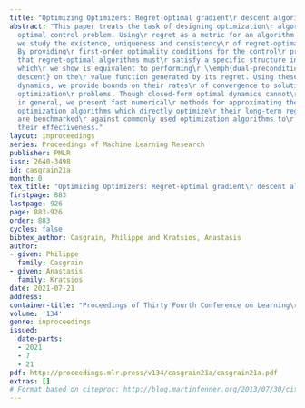 ```yaml
---
title: "Optimizing Optimizers: Regret-optimal gradient\r descent algorithms"
abstract: "This paper treats the task of designing optimization\r algorithms as an
  optimal control problem. Using\r regret as a metric for an algorithm’s performance,\r
  we study the existence, uniqueness and consistency\r of regret-optimal algorithms.
  By providing\r first-order optimality conditions for the control\r problem, we show
  that regret-optimal algorithms must\r satisfy a specific structure in their dynamics
  which\r we show is equivalent to performing\r \\emph{dual-preconditioned gradient
  descent} on the\r value function generated by its regret. Using these\r optimal
  dynamics, we provide bounds on their rates\r of convergence to solutions of convex
  optimization\r problems. Though closed-form optimal dynamics cannot\r be obtained
  in general, we present fast numerical\r methods for approximating them, generating\r
  optimization algorithms which directly optimize\r their long-term regret. These
  are benchmarked\r against commonly used optimization algorithms to\r demonstrate
  their effectiveness."
layout: inproceedings
series: Proceedings of Machine Learning Research
publisher: PMLR
issn: 2640-3498
id: casgrain21a
month: 0
tex_title: "Optimizing Optimizers: Regret-optimal gradient\r descent algorithms"
firstpage: 883
lastpage: 926
page: 883-926
order: 883
cycles: false
bibtex_author: Casgrain, Philippe and Kratsios, Anastasis
author:
- given: Philippe
  family: Casgrain
- given: Anastasis
  family: Kratsios
date: 2021-07-21
address:
container-title: "Proceedings of Thirty Fourth Conference on Learning\r Theory"
volume: '134'
genre: inproceedings
issued:
  date-parts:
  - 2021
  - 7
  - 21
pdf: http://proceedings.mlr.press/v134/casgrain21a/casgrain21a.pdf
extras: []
# Format based on citeproc: http://blog.martinfenner.org/2013/07/30/citeproc-yaml-for-bibliographies/
---
```

